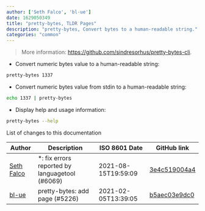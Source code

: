 ```yaml
---
author: ['Seth Falco', 'bl-ue']
date: 1629050349
title: "pretty-bytes, TLDR Pages"
description: "pretty-bytes, Convert bytes to a human-readable string."
categories: "common"
---
```

> More information: <https://github.com/sindresorhus/pretty-bytes-cli>.

- Convert numeric bytes value to a human-readable string:

```bash
pretty-bytes 1337
```

- Convert numeric bytes value from stdin to a human-readable string:

```bash
echo 1337 | pretty-bytes
```

- Display help and usage information:

```bash
pretty-bytes --help
```
List of changes to this documentation


Author | Description | ISO 8601 Date | GitHub link
------|-----|-----|-----
[Seth Falco](mailto:seth@falco.fun) | *: fix errors reported by languagetool (#6069) | 2021-08-15T19:59:09 | [3e4c519004a4](https://github.com/tldr-pages/tldr/commit/3e4c519004a471c861cdc609fd7239ee3355671c)
[bl-ue](mailto:54780737+bl-ue@users.noreply.github.com) | pretty-bytes: add page (#5226) | 2021-02-05T13:39:05 | [b5aec03e9dc0](https://github.com/tldr-pages/tldr/commit/b5aec03e9dc029758b4c8dd6d868ce1661420dbc)

